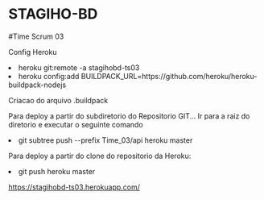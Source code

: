 # STAGIHO-BD

#Time Scrum 03

Config Heroku
<li>heroku git:remote -a stagihobd-ts03
<li>heroku config:add BUILDPACK_URL=https://github.com/heroku/heroku-buildpack-nodejs

Criacao do arquivo .buildpack

Para deploy a partir do subdiretorio do Repositorio GIT... Ir para a raiz do diretorio e executar o seguinte comando
<li> git subtree push --prefix Time_03/api heroku master


Para deploy a partir do clone do repositorio da Heroku:
<li> git push heroku master 



https://stagihobd-ts03.herokuapp.com/